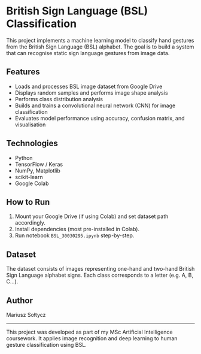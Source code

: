 
# British Sign Language (BSL) Classification

This project implements a machine learning model to classify hand gestures from the British Sign Language (BSL) alphabet. The goal is to build a system that can recognise static sign language gestures from image data.

## Features

- Loads and processes BSL image dataset from Google Drive
- Displays random samples and performs image shape analysis
- Performs class distribution analysis
- Builds and trains a convolutional neural network (CNN) for image classification
- Evaluates model performance using accuracy, confusion matrix, and visualisation

## Technologies

- Python
- TensorFlow / Keras
- NumPy, Matplotlib
- scikit-learn
- Google Colab

## How to Run

1. Mount your Google Drive (if using Colab) and set dataset path accordingly.
2. Install dependencies (most pre-installed in Colab).
3. Run notebook `BSL_30030295.ipynb` step-by-step.

## Dataset

The dataset consists of images representing one-hand and two-hand British Sign Language alphabet signs. Each class corresponds to a letter (e.g. A, B, C...).

## Author

Mariusz Sołtycz

---

This project was developed as part of my MSc Artificial Intelligence coursework. It applies image recognition and deep learning to human gesture classification using BSL.
